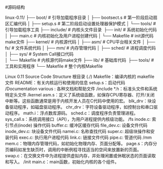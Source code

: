 #源码结构

linux-0.11/
├── boot/         # 引导加载程序目录
│   ├── bootsect.s    # 第一阶段启动扇区汇编代码
│   ├── setup.s       # 第二阶段启动设置处理器保护模式
│   └── tools/        # 引导加载程序工具
├── include/             # 内核头文件目录 
├── init/                 # 系统初始化代码
│   ├── main.c          # 内核初始化及用户进程创建代码
│   └── Makefile        # init源代码make文件
├── kernel/          # 内核源代码 
│   ├── asm/              # CPU平台相关文件 
│   ├── fs/               # 文件系统代码
│   ├── mm/              # 内存管理代码 
│   ├── sched/           # 进程调度代码 
│   ├── sys/             # System Call接口代码   
│   └── Makefile         # 内核源代码make文件
├── lib/                    # 基础库代码 
├── tools/            # 工具和实用程序
└── Makefile           # 整个内核Makefile  



Linux 0.11 Source Code Structure
根目录 (./)
Makefile：编译内核的 makefile 文件
README：有关内核运行和使用的信息
setup.s：启动代码
/Documentation
various : 各种文档和帮助文件
/include
*.h：标准头文件和系统特定头文件
/kernel
asm.s：定义了系统级函数，如保存CPU寄存器、打开/关闭中断等。这些函数通常是用于内核开发人员在C代码中使用的宏。
blk_drv：块设备驱动程序，如磁盘驱动程序。
chr_drv：字符设备驱动程序，如控制台和串口驱动程序。
math.i：浮点数库源码。
sched.c：调度程序负责管理进程。
sys_call.s：系统调用接口（API），为用户进程提供内核级功能。
/fs
inode.c: 索引节点(inode) 操作代码
buffer.c: 缓冲区缓存代码
file_dev.c: 设备文件代码
inode_dev.c: 块设备文件代码
namei.c: 名称查找代码
super.c: 超级块操作和安装代码
exec.c: 执行用户进程代码
link.c: 链接文件代码
pipe.c: 管道代码
/mm
mem.c：物理内存管理代码，如初始化物理内存、页面分配等。
page.s：内存分页编码如发生缺页时，调用的中断例程寻找适当的空间来放置新的页面。
swap.c：在交换文件中为进程提供虚拟内存，并处理闲置或休眠状态的页面读取和写入。
/init
main.c：main函数，初始化内核的各个组件。